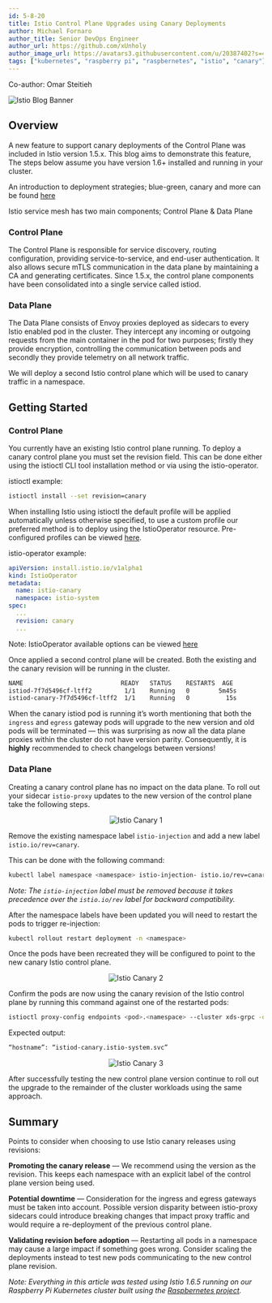 ```yaml
---
id: 5-8-20
title: Istio Control Plane Upgrades using Canary Deployments
author: Michael Fornaro
author_title: Senior DevOps Engineer
author_url: https://github.com/xUnholy
author_image_url: https://avatars3.githubusercontent.com/u/20387402?s=400&u=fbb33b14f7f7328a98ea87dc162a334c9bc97523&v=4
tags: ["kubernetes", "raspberry pi", "raspbernetes", "istio", "canary"]
---
```


<!--truncate-->

Co-author: Omar Steitieh

![Istio Blog Banner](https://github.com/raspbernetes/raspbernetes.github.io/raw/master/img/istio-blog-banner.jpg 'Istio Blog Banner')

## Overview

A new feature to support canary deployments of the Control Plane was included in Istio version 1.5.x. This blog aims to demonstrate this feature, The steps below assume you have version 1.6+ installed and running in your cluster.

An introduction to deployment strategies; blue-green, canary and more can be found [here](https://dev.to/mostlyjason/intro-to-deployment-strategies-blue-green-canary-and-more-3a3)

Istio service mesh has two main components; Control Plane & Data Plane

### Control Plane

The Control Plane is responsible for service discovery, routing configuration, providing service-to-service, and end-user authentication. It also allows secure mTLS communication in the data plane by maintaining a CA and generating certificates. Since 1.5.x, the control plane components have been consolidated into a single service called istiod.

### Data Plane

The Data Plane consists of Envoy proxies deployed as sidecars to every Istio enabled pod in the cluster. They intercept any incoming or outgoing requests from the main container in the pod for two purposes; firstly they provide encryption, controlling the communication between pods and secondly they provide telemetry on all network traffic.

We will deploy a second Istio control plane which will be used to canary traffic in a namespace.

## Getting Started

### Control Plane

You currently have an existing Istio control plane running. To deploy a canary control plane you must set the revision field. This can be done either using the istioctl CLI tool installation method or via using the istio-operator.

istioctl example:

```bash
istioctl install --set revision=canary
```

When installing Istio using istioctl the default profile will be applied automatically unless otherwise specified, to use a custom profile our preferred method is to deploy using the IstioOperator resource. Pre-configured profiles can be viewed [here](https://istio.io/latest/docs/setup/additional-setup/config-profiles/).

istio-operator example:

```yaml
apiVersion: install.istio.io/v1alpha1
kind: IstioOperator
metadata:
  name: istio-canary
  namespace: istio-system
spec:
  ...
  revision: canary
  ...
```

Note: IstioOperator available options can be viewed [here](https://istio.io/latest/docs/reference/config/istio.operator.v1alpha1/)

Once applied a second control plane will be created. Both the existing and the canary revision will be running in the cluster.

```bash
NAME                           READY   STATUS    RESTARTS  AGE
istiod-7f7d5496cf-ltff2         1/1    Running   0        5m45s
istiod-canary-7f7d5496cf-ltff2  1/1    Running   0          15s
```

When the canary istiod pod is running it’s worth mentioning that both the `ingress` and `egress` gateway pods will upgrade to the new version and old pods will be terminated — this was surprising as now all the data plane proxies within the cluster do not have version parity. Consequently, it is **highly** recommended to check changelogs between versions!

### Data Plane

Creating a canary control plane has no impact on the data plane. To roll out your sidecar `istio-proxy` updates to the new version of the control plane take the following steps.



<p align="center">
  <img src="https://github.com/raspbernetes/raspbernetes.github.io/raw/master/img/istio-canary-1.png" alt="Istio Canary 1"></img>
</p>

Remove the existing namespace label `istio-injection` and add a new label `istio.io/rev=canary`.

This can be done with the following command:

```bash
kubectl label namespace <namespace> istio-injection- istio.io/rev=canary
```

*Note: The `istio-injection` label must be removed because it takes precedence over the `istio.io/rev` label for backward compatibility.*

After the namespace labels have been updated you will need to restart the pods to trigger re-injection:

```bash
kubectl rollout restart deployment -n <namespace>
```

Once the pods have been recreated they will be configured to point to the new canary Istio control plane.

<p align="center">
  <img src="https://github.com/raspbernetes/raspbernetes.github.io/raw/master/img/istio-canary-2.png" alt="Istio Canary 2"></img>
</p>

Confirm the pods are now using the canary revision of the Istio control plane by running this command against one of the restarted pods:

```bash
istioctl proxy-config endpoints <pod>.<namespace> --cluster xds-grpc -ojson | grep hostname
```

Expected output:

```bash
“hostname”: “istiod-canary.istio-system.svc”
```

<p align="center">
  <img src="https://github.com/raspbernetes/raspbernetes.github.io/raw/master/img/istio-canary-3.png" alt="Istio Canary 3"></img>
</p>

After successfully testing the new control plane version continue to roll out the upgrade to the remainder of the cluster workloads using the same approach.

## Summary

Points to consider when choosing to use Istio canary releases using revisions:

**Promoting the canary release** — We recommend using the version as the revision. This keeps each namespace with an explicit label of the control plane version being used.

**Potential downtime** — Consideration for the ingress and egress gateways must be taken into account. Possible version disparity between istio-proxy sidecars could introduce breaking changes that impact proxy traffic and would require a re-deployment of the previous control plane.

**Validating revision before adoption** — Restarting all pods in a namespace may cause a large impact if something goes wrong. Consider scaling the deployments instead to test new pods communicating to the new control plane revision.

*Note: Everything in this article was tested using Istio 1.6.5 running on our Raspberry Pi Kubernetes cluster built using the [Raspbernetes project](https://github.com/raspbernetes).*
